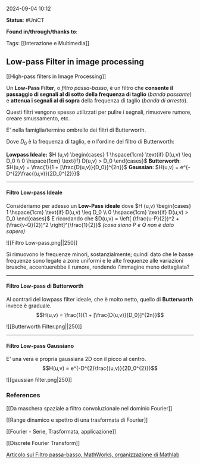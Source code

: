 2024-09-04 10:12

<b>Status</b>: #UniCT

<b>Found in/through/thanks to</b>: 

Tags: [[Interazione e Multimedia]]

## Low-pass Filter in image processing

[[High-pass filters in Image Processing]]

Un **Low-Pass Filter**, o *filtro passa-basso*, è un filtro che **consente il passaggio di segnali al di sotto della frequenza di taglio** (*banda passante*) e **attenua i segnali al di sopra** della frequenza di taglio (*banda di arresto*).

Questi filtri vengono spesso utilizzati per pulire i segnali, rimuovere rumore, creare smussamento, etc. 

E' nella famiglia/termine ombrello dei filtri di Butterworth.  

Dove $D_0$ è la frequenza di taglio, e $n$ l'ordine del filtro di Butterworth:

**Lowpass Ideale:** $H (u,v) \begin{cases} 1 \hspace{1cm} \text{if} D(u,v) \leq D_0 \\ 0 \hspace{1cm} \text{if} D(u,v) > D_0 \end{cases}$
**Butterworth**: $H(u,v) = \frac{1}{1 + [\frac{D(u,v)}{D_0}]^{2n}}$
**Gaussian**: $H(u,v) = e^{-D^{2}\frac{(u,v)}{2D_0^{2}}}$

---
#### Filtro Low-pass Ideale
Consideriamo per adesso un **Low-Pass ideale** dove $H (u,v) \begin{cases} 1 \hspace{1cm} \text{if} D(u,v) \leq D_0 \\ 0 \hspace{1cm} \text{if} D(u,v) > D_0 \end{cases}$ 
E ricordando che $D(u,v) = \left[ (\frac{u-P}{2})^2 + (\frac{v-Q}{2})^2 \right]^{\frac{1}{2}}$ *(cosa siano $P$ e $Q$ non è dato sapere)*

![[Filtro Low-pass.png||250]]

Si rimuovono le frequenze minori, sostanzialmente; quindi dato che le basse frequenze sono legate a zone uniformi e le alte frequenze alle variazioni brusche, accentuerebbe il rumore, rendendo l'immagine meno dettagliata?

---
#### Filtro Low-pass di Butterworth

Al contrari del lowpass filter ideale, che è molto netto, quello di **Butterworth** invece è graduale.
$$H(u,v) = \frac{1}{1 + [\frac{D(u,v)}{D_0}]^{2n}}$$

![[Butterworth Filter.png||250]]

---
#### Filtro Low-pass Gaussiano

E' una vera e propria gaussiana 2D con il picco al centro. 
$$H(u,v) = e^{-D^{2}\frac{(u,v)}{2D_0^{2}}}$$

![[gaussian filter.png|250]]


### References

[[Da maschera spaziale a filtro convoluzionale nel dominio Fourier]]

[[Range dinamico e spettro di una trasformata di Fourier]]

[[Fourier - Serie, Trasformata, applicazione]]

[[Discrete Fourier Transform]]




[Articolo sul Filtro passa-basso, MathWorks, organizzazione di Mathlab](https://it.mathworks.com/discovery/low-pass-filter.html)